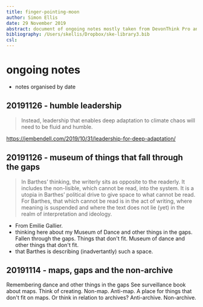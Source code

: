 ```yaml
---
title: finger-pointing-moon
author: Simon Ellis 
date: 29 November 2019
abstract: document of ongoing notes mostly taken from DevonThink Pro and current reading. Attempting to build a feel for what is current for me in my preparation.
bibliography: /Users/skellis/Dropbox/ske-library3.bib
csl: 
---
```


# ongoing notes

- notes organised by date

## 20191126 - humble leadership

>Instead, leadership that enables deep adaptation to climate chaos will need to be fluid and humble. 

<https://jembendell.com/2019/10/31/leadership-for-deep-adaptation/>

## 20191126 - museum of things that fall through the gaps

>In Barthes’ thinking, the writerly sits as opposite to the readerly. It includes the non-lisible, which cannot be read, into the system. It is a utopia in Barthes’ political drive to give space to what cannot be read. For Barthes, that which cannot be read is in the act of writing, where meaning is suspended and where the text does not lie (yet) in the realm of interpretation and ideology. 

- From Emilie Gallier.
- thinking here about my Museum of Dance and other things in the gaps. Fallen through the gaps. Things that don't fit. Museum of dance and other things that don't fit.
- that Barthes is describing (inadvertantly) such a space.

## 20191114 - maps, gaps and the non-archive

Remembering dance and other things in the gaps
See surveillance book about maps. Think of creating. Non-map. Anti-map. A place for things that don't fit on maps. Or think in relation to archives? Anti-archive. Non-archive. 